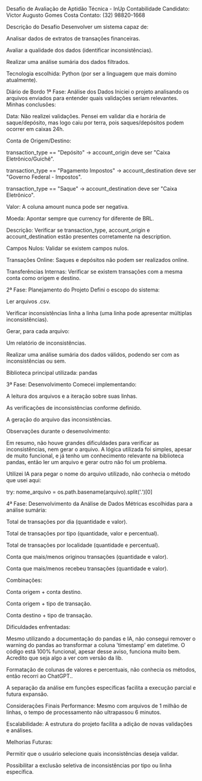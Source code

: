 Desafio de Avaliação de Aptidão Técnica - InUp Contabilidade
Candidato: Victor Augusto Gomes Costa
Contato: (32) 98820-1668

Descrição do Desafio
Desenvolver um sistema capaz de:

Analisar dados de extratos de transações financeiras.

Avaliar a qualidade dos dados (identificar inconsistências).

Realizar uma análise sumária dos dados filtrados.

Tecnologia escolhida: Python (por ser a linguagem que mais domino atualmente).

Diário de Bordo
1ª Fase: Análise dos Dados
Iniciei o projeto analisando os arquivos enviados para entender quais validações seriam relevantes. Minhas conclusões:

Data: Não realizei validações. Pensei em validar dia e horária de saque/depósito, mas logo caiu por terra, pois saques/depósitos podem ocorrer em caixas 24h.

Conta de Origem/Destino:

transaction_type == "Depósito" → account_origin deve ser "Caixa Eletrônico/Guichê".

transaction_type == "Pagamento Impostos" → account_destination deve ser "Governo Federal - Impostos".

transaction_type == "Saque" → account_destination deve ser "Caixa Eletrônico".

Valor: A coluna amount nunca pode ser negativa.

Moeda: Apontar sempre que currency for diferente de BRL.

Descrição: Verificar se transaction_type, account_origin e account_destination estão presentes corretamente na description.

Campos Nulos: Validar se existem campos nulos.

Transações Online: Saques e depósitos não podem ser realizados online.

Transferências Internas: Verificar se existem transações com a mesma conta como origem e destino.

2ª Fase: Planejamento do Projeto
Defini o escopo do sistema:

Ler arquivos .csv.

Verificar inconsistências linha a linha (uma linha pode apresentar múltiplas inconsistências).

Gerar, para cada arquivo:

Um relatório de inconsistências.

Realizar uma análise sumária dos dados válidos, podendo ser com as inconsistências ou sem.

Biblioteca principal utilizada: pandas

3ª Fase: Desenvolvimento
Comecei implementando:

A leitura dos arquivos e a iteração sobre suas linhas.

As verificações de inconsistências conforme definido.

A geração do arquivo das inconsistências.

Observações durante o desenvolvimento:

Em resumo, não houve grandes dificuldades para verificar as inconsistências, nem gerar o arquivo. A lógica utilizada foi simples, apesar de muito funcional, e já tenho um conhecimento relevante na biblioteca pandas, então ler um arquivo e gerar outro não foi um problema.

Utilizei IA para pegar o nome do arquivo utilizado, não conhecia o método que usei aqui:

try:
    nome_arquivo = os.path.basename(arquivo).split('.')[0]

4ª Fase: Desenvolvimento da Análise de Dados
Métricas escolhidas para a análise sumária:

Total de transações por dia (quantidade e valor).

Total de transações por tipo (quantidade, valor e percentual).

Total de transações por localidade (quantidade e percentual).

Conta que mais/menos originou transações (quantidade e valor).

Conta que mais/menos recebeu transações (quantidade e valor).

Combinações:

Conta origem + conta destino.

Conta origem + tipo de transação.

Conta destino + tipo de transação.

Dificuldades enfrentadas:

Mesmo utilizando a documentação do pandas e IA, não consegui remover o warning do pandas ao transformar a coluna 'timestamp' em datetime. O código está 100% funcional, apesar desse aviso, funciona muito bem. Acredito que seja algo a ver com versão da lib.

Formatação de colunas de valores e percentuais, não conhecia os métodos, então recorri ao ChatGPT..

A separação da análise em funções específicas facilita a execução parcial e futura expansão.

Considerações Finais
Performance: Mesmo com arquivos de 1 milhão de linhas, o tempo de processamento não ultrapassou 6 minutos.

Escalabilidade: A estrutura do projeto facilita a adição de novas validações e análises.

Melhorias Futuras:

Permitir que o usuário selecione quais inconsistências deseja validar.

Possibilitar a exclusão seletiva de inconsistências por tipo ou linha específica.